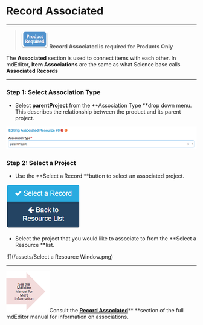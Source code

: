 # Record Associated

---

> ![](/assets/product_required_small.png) **Record Associated is required for Products Only**

The **Associated** section is used to connect items with each other. In mdEditor, **Item Associations** are the same as what Science base calls **Associated Records**

---

### Step 1: Select Association Type

* Select **parentProject** from the **Association Type **drop down menu. This describes the relationship between the product and its parent project.

![](/assets/parentProject_association_lcc.png)

### Step 2: Select a Project

* Use the **Select a Record **button to select an associated project.

![](/assets/Select_a_Record_Button.png)

* Select the project that you would like to associate to from the **Select a Resource **list.

![](/assets/Select a Resource Window.png)

---

![](/assets/see_full_manual_for.png)Consult the [**Record Associated**](https://adiwg.gitbooks.io/mdeditor/content/record/edit/record-associated.html)** **section of the full mdEditor manual for information on associations.

